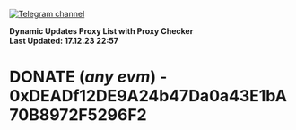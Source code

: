 [![Telegram channel](https://img.shields.io/endpoint?url=https://runkit.io/damiankrawczyk/telegram-badge/branches/master?url=https://t.me/n4z4v0d)](https://t.me/n4z4v0d) 

**Dynamic Updates Proxy List with Proxy Checker**  
**Last Updated: 17.12.23 22:57**

# DONATE (_any evm_) - 0xDEADf12DE9A24b47Da0a43E1bA70B8972F5296F2
